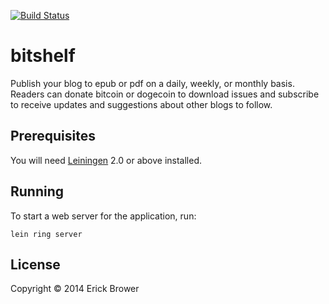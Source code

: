 [![Build Status](http://drone.bitshelf.io/github.com/erickbrower/bitshelf/status.png?branch=master)](http://drone.bitshelf.io/github.com/erickbrower/bitshelf)
# bitshelf
Publish your blog to epub or pdf on a daily, weekly, or monthly basis. Readers can donate bitcoin or dogecoin to download issues and subscribe to receive updates and suggestions about other blogs to follow. 

## Prerequisites

You will need [Leiningen][1] 2.0 or above installed.

[1]: https://github.com/technomancy/leiningen

## Running

To start a web server for the application, run:

    lein ring server

## License

Copyright © 2014 Erick Brower
